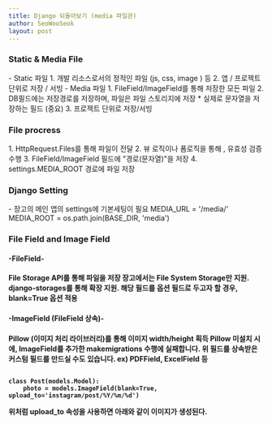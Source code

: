 ```yaml
---
title: Django 되돌아보기 (media 파일관)
author: SeoWooSeok
layout: post
---
```

<h3> Static & Media File </h3>
- Static 파일
1. 개발 리소스로서의 정적인 파일 (js, css, image ) 등
2. 앱 / 프로젝트 단위로 저장 / 서빙
- Media 파일
1. FileField/ImageField를 통해 저장한 모든 파일
2. DB필드에는 저장경로를 저장하며, 파일은 파일 스토리지에 저장
 * 실제로 문자열을 저장하는 필드 (중요)
3. 프로젝트 단위로 저장/서빙

<h3> File procress </h3>
1. HttpRequest.Files를 통해 파일이 전달
2. 뷰 로직이나 폼로직을 통해 , 유효성 검증 수행
3. FileField/ImageField 필드에 "경로(문자열)"을 저장
4. settings.MEDIA_ROOT 경로에 파일 저장

<h3>Django Setting</h3>
- 장고의 메인 앱의 settings에 기본세팅이 필요
MEDIA_URL = '/media/'
MEDIA_ROOT = os.path.join(BASE_DIR, 'media')

<h3> File Field and Image Field </h3>
<h4>-FileField-<h4>
File Storage API를 통해 파일을 저장
장고에서는 File System Storage만 지원. django-storages를 통해 확장 지원.
해당 필드를 옵션 필드로 두고자 할 경우, blank=True 옵션 적용
<h4>-ImageField (FileField 상속)-<h4>
Pillow (이미지 처리 라이브러리)를 통해 이미지 width/height 획득
Pillow 미설치 시에, ImageField를 추가한 makemigrations 수행에 실패합니다.
위 필드를 상속받은 커스텀 필드를 만드실 수도 있습니다.
ex) PDFField, ExcelField 등

<pre><code>
class Post(models.Model):
    photo = models.ImageField(blank=True, upload_to='instagram/post/%Y/%m/%d')
</code></pre>

위처럼 upload_to 속성을 사용하면 아래와 같이 이미지가 생성된다.
<span class="image right"><img src="{{ 'assets/images/2020-10-11.jpg' | relative_url }}" alt="" /></span>





